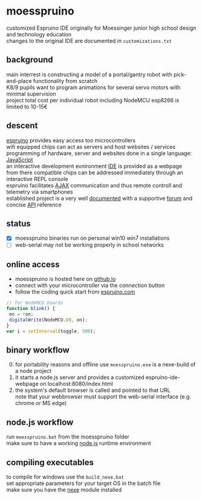 # moesspruino
customized Espruino IDE originally for Moessinger junior high school design and technology education  
changes to the original IDE are documented in `customizations.txt`

background
----------
main interrest is constructing a model of a portal/gantry robot with pick-and-place functionality from scratch  
K8/9 pupils want to program animations for several servo motors with minimal supervision  
project total cost per individual robot including NodeMCU esp8266 is limited to 10-15€

descent
-------
[espruino](https://github.com/espruino) provides easy access too microcontrollers  
wifi equipped chips can act as servers and host websites / services  
programming of hardware, server and websites done in a single language: [JavaScript](https://en.wikipedia.org/wiki/JavaScript)  
an interactive development evnironment [IDE](https://www.espruino.com/ide/) is provided as a webpage  
from there compatible chips can be addressed immediately through an interactive REPL console  
espruino facilitates [AJAX](https://en.wikipedia.org/wiki/Ajax_(programming)) communication and thus remote controll and telemetry via smartphones  
established project is a very well [documented](https://www.espruino.com/)  with a supportive [forum](https://forum.espruino.com/) and concise [API](https://www.espruino.com/Reference#software) reference

status
------
- [x] moesspruino binaries run on personal win10 win7 installations
- [ ] web-serial may not be working properly in school networks

online access
-------------
- moesspruino is hosted here on [github.io](https://beweonline.github.io/moesspruino/webIDE/index.html)
- connect with your microcontroller via the connection button
- follow the coding quick start from [espruino.com](http://www.espruino.com/Quick+Start+Code)  
```javascript
// for NodeMCU boards
function blink() {
 on = !on;
 digitalWrite(NodeMCU.D0, on);
}
var i = setInterval(toggle, 500);
```

binary workflow
---------------
0. for portability reasons and offline use `moesspruino.exe` is a nexe-build of a node project
1. it starts a node.js server and provides a customized espruino-ide-webpage on localhost:8080/index.html
2. the system's default browser is called and pointed to that URL  
   note that your webbrowser must support the web-serial interface (e.g. chrome or MS edge)

node.js workflow
----------------
run `moesspruino.bat` from the moesspruino folder  
make sure to have a working [node.js](https://nodejs.org/en/) runtime environment

compiling executables
---------------------
to compile for windows use the `build_nexe.bat`  
set appropriate parameters for your target OS in the batch file  
make sure you have the [nexe](https://github.com/nexe/nexe) module installed
